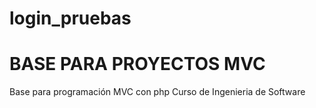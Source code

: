 # login_pruebas
# BASE PARA PROYECTOS MVC
Base para programación MVC con php 
Curso de Ingenieria de Software